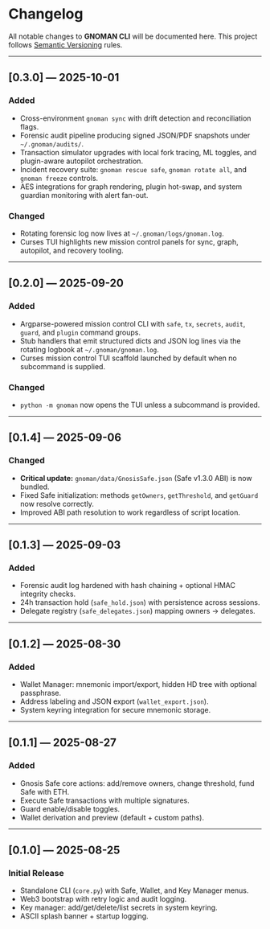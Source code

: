 # Changelog

All notable changes to **GNOMAN CLI** will be documented here.
This project follows [Semantic Versioning](https://semver.org/) rules.

---

## [0.3.0] — 2025-10-01

### Added

* Cross-environment `gnoman sync` with drift detection and reconciliation flags.
* Forensic audit pipeline producing signed JSON/PDF snapshots under `~/.gnoman/audits/`.
* Transaction simulator upgrades with local fork tracing, ML toggles, and plugin-aware autopilot orchestration.
* Incident recovery suite: `gnoman rescue safe`, `gnoman rotate all`, and `gnoman freeze` controls.
* AES integrations for graph rendering, plugin hot-swap, and system guardian monitoring with alert fan-out.

### Changed

* Rotating forensic log now lives at `~/.gnoman/logs/gnoman.log`.
* Curses TUI highlights new mission control panels for sync, graph, autopilot, and recovery tooling.

---

## [0.2.0] — 2025-09-20

### Added

* Argparse-powered mission control CLI with `safe`, `tx`, `secrets`, `audit`, `guard`, and `plugin` command groups.
* Stub handlers that emit structured dicts and JSON log lines via the rotating logbook at `~/.gnoman/gnoman.log`.
* Curses mission control TUI scaffold launched by default when no subcommand is supplied.

### Changed

* `python -m gnoman` now opens the TUI unless a subcommand is provided.

---

## \[0.1.4] — 2025-09-06

### Changed

* **Critical update:** `gnoman/data/GnosisSafe.json` (Safe v1.3.0 ABI) is now bundled.
* Fixed Safe initialization: methods `getOwners`, `getThreshold`, and `getGuard` now resolve correctly.
* Improved ABI path resolution to work regardless of script location.

---

## \[0.1.3] — 2025-09-03

### Added

* Forensic audit log hardened with hash chaining + optional HMAC integrity checks.
* 24h transaction hold (`safe_hold.json`) with persistence across sessions.
* Delegate registry (`safe_delegates.json`) mapping owners → delegates.

---

## \[0.1.2] — 2025-08-30

### Added

* Wallet Manager: mnemonic import/export, hidden HD tree with optional passphrase.
* Address labeling and JSON export (`wallet_export.json`).
* System keyring integration for secure mnemonic storage.

---

## \[0.1.1] — 2025-08-27

### Added

* Gnosis Safe core actions: add/remove owners, change threshold, fund Safe with ETH.
* Execute Safe transactions with multiple signatures.
* Guard enable/disable toggles.
* Wallet derivation and preview (default + custom paths).

---

## \[0.1.0] — 2025-08-25

### Initial Release

* Standalone CLI (`core.py`) with Safe, Wallet, and Key Manager menus.
* Web3 bootstrap with retry logic and audit logging.
* Key manager: add/get/delete/list secrets in system keyring.
* ASCII splash banner + startup logging.
